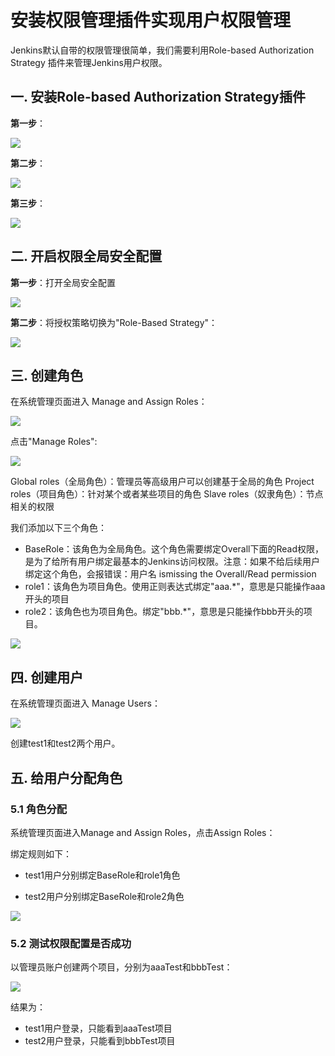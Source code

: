 # 安装权限管理插件实现用户权限管理

Jenkins默认自带的权限管理很简单，我们需要利用Role-based Authorization Strategy 插件来管理Jenkins用户权限。

## 一. 安装Role-based Authorization Strategy插件

**第一步**：

![](../images/15.png)

**第二步**：

![](../images/16.png)

**第三步**：

![](../images/17.png)

## 二. 开启权限全局安全配置

**第一步**：打开全局安全配置

![](../images/18.png)



**第二步**：将授权策略切换为"Role-Based Strategy"：

![](../images/19.png)

## 三. 创建角色

在系统管理页面进入 Manage and Assign Roles：

![](../images/20.png)

点击"Manage Roles":

![](../images/21.png)

Global roles（全局角色）：管理员等高级用户可以创建基于全局的角色 Project roles（项目角色）：针对某个或者某些项目的角色 Slave roles（奴隶角色）：节点相关的权限

我们添加以下三个角色：

- BaseRole：该角色为全局角色。这个角色需要绑定Overall下面的Read权限，是为了给所有用户绑定最基本的Jenkins访问权限。注意：如果不给后续用户绑定这个角色，会报错误：用户名 ismissing the Overall/Read permission
- role1：该角色为项目角色。使用正则表达式绑定"aaa.*"，意思是只能操作aaa开头的项目
- role2：该角色也为项目角色。绑定"bbb.*"，意思是只能操作bbb开头的项目。

![](../images/22.png)

## 四. 创建用户

在系统管理页面进入 Manage Users：

![](../images/23.png)

创建test1和test2两个用户。



## 五. 给用户分配角色

### 5.1 角色分配

系统管理页面进入Manage and Assign Roles，点击Assign Roles：

绑定规则如下：

- test1用户分别绑定BaseRole和role1角色

- test2用户分别绑定BaseRole和role2角色

![](../images/24.png)

### 5.2 测试权限配置是否成功

以管理员账户创建两个项目，分别为aaaTest和bbbTest：

![](../images/25.png)

结果为：

- test1用户登录，只能看到aaaTest项目
- test2用户登录，只能看到bbbTest项目

